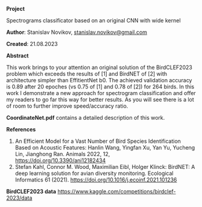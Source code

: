 **Project**

Spectrograms classificator based on an original CNN with wide kernel 

**Author**: Stanislav Novikov, stanislav.novikov@gmail.com

**Created**: 21.08.2023

**Abstract**

This work brings to your attention an original solution of the BirdCLEF2023 problem which exceeds the results of [1] and BirdNET of [2] with architecture simpler than EffitientNet b0. The achieved validation accuracy is 0.89 after 20 epoches (vs 0.75 of [1] and 0.78 of [2]) for 264 birds. 
In this work I demonstrate a new approach for spectrogram classification and offer my readers to go far this way for better results.  As you will see there is a lot of room to further improve speed/accuracy ratio.  
 
**CoordinateNet.pdf** contains a detailed description of this work.

**References**
1. An Efficient Model for a Vast Number of Bird Species Identification Based on Acoustic Features: Hanlin Wang, Yingfan Xu, Yan Yu, Yucheng Lin, Jianghong Ran. Animals 2022, 12, https://doi.org/10.3390/ani12182434
2. Stefan Kahl, Connor M. Wood, Maximilian Eibl, Holger Klinck: BirdNET: A deep learning solution for avian diversity monitoring. Ecological Informatics 61 (2021). https://doi.org/10.1016/j.ecoinf.2021.101236

**BirdCLEF2023 data**
https://www.kaggle.com/competitions/birdclef-2023/data
